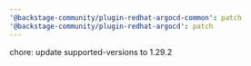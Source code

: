 ```yaml
---
'@backstage-community/plugin-redhat-argocd-common': patch
'@backstage-community/plugin-redhat-argocd': patch
---
```


chore: update supported-versions to 1.29.2
